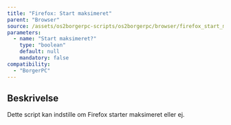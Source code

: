 ```yaml
---
title: "Firefox: Start maksimeret"
parent: "Browser"
source: /assets/os2borgerpc-scripts/os2borgerpc/browser/firefox_start_maximized.sh
parameters:
  - name: "Start maksimeret?"
    type: "boolean"
    default: null
    mandatory: false
compatibility:
  - "BorgerPC"
---
```


## Beskrivelse
Dette script kan indstille om Firefox starter maksimeret eller ej.